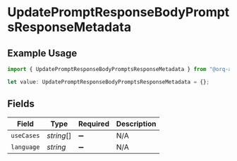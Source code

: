 # UpdatePromptResponseBodyPromptsResponseMetadata

## Example Usage

```typescript
import { UpdatePromptResponseBodyPromptsResponseMetadata } from "@orq-ai/node/models/operations";

let value: UpdatePromptResponseBodyPromptsResponseMetadata = {};
```

## Fields

| Field              | Type               | Required           | Description        |
| ------------------ | ------------------ | ------------------ | ------------------ |
| `useCases`         | *string*[]         | :heavy_minus_sign: | N/A                |
| `language`         | *string*           | :heavy_minus_sign: | N/A                |